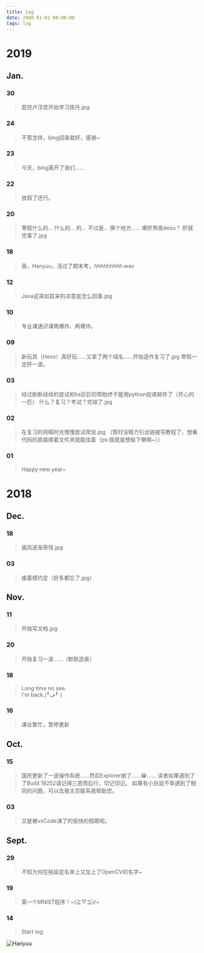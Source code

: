 ```yaml
---
title: Log
date: 2000-01-01 00:00:00
tags: log
---
```



# 2019
## Jan.
### 30
> 逛完卢浮宫开始学习炼丹.jpg
### 24
> 不管怎样，bing回来就好，感谢~
### 23
> 今天，bing离开了我们……
### 22
> 放假了还行。
### 20
> 寒假什么的…
> 什么的…
> 的…
> 不过是…
> 换个地方……
> 爆肝熬夜desu？
> 肝就完事了.jpg
### 18
> 我，Hanyuu，活过了期末考，hhhhhhhhh.wav
### 12
> Java这突如其来的凉意是怎么回事.jpg
### 10
> 专业课通识课两爆炸、两爆炸。
### 09
> 新玩具（Hexo）真好玩……又拿了两个域名……开始造作复习了.jpg
> 寒假一定肝一波。
### 03
> 经过断断续续的尝试和hs巨巨的帮助终于能用python投递邮件了（开心的一匹）
> 什么？复习？考试？完球了.jpg
### 02
> 在复习的闲暇时光慢慢尝试爬虫.jpg
> （暂时没精力引出链接写教程了，想看代码的直接顺着文件夹就能找着（ps:我就是想偷下懒嘛~））
### 01
> Happy new year~
# 2018
## Dec.
### 18
> 画风逐渐奇怪.jpg
### 03
> 接着摸约定（好多都忘了.jpg）
## Nov.
### 11
> 开始写文档.jpg
### 20
> 开始复习一波……（默默造表）
### 18
> Long time no see.\
> I'm back.(╹ڡ╹ )
### 16
> 课业繁忙，暂停更新
## Oct.
### 15
> 国庆更新了一波操作系统……然后Explorer崩了……😂……
> 读者如果遇到了了Build 18252请记得三思而后行，切记切记。
> 如果有小白鼠不幸遇到了相同的问题，可以去我主页联系我帮助您。
### 03
> 又是被vsCode演了的愉快的假期呢。
## Sept.
### 29
> 不知为何在拖延症名单上又加上了OpenCV的名字~
### 19
> 第一个MNIST程序！~\(≧▽≦)/~
### 14
> Start log.

![Hanyuu](https://raw.githubusercontent.com/HanyuuFurude/TechBlog/master/studyNotes/rm.png
)